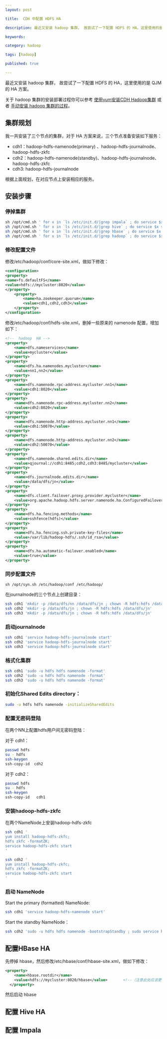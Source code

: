 ```yaml
---
layout: post

title:  CDH 中配置 HDFS HA

description: 最近又安装 hadoop 集群， 故尝试了一下配置 HDFS 的 HA，这里使用的是 QJM 的 HA 方案。

keywords:  

category: hadoop

tags: [hadoop]

published: true

---
```


最近又安装 hadoop 集群， 故尝试了一下配置 HDFS 的 HA，这里使用的是 QJM 的 HA 方案。

关于 hadoop 集群的安装部署过程你可以参考 [使用yum安装CDH Hadoop集群](/2013/04/06/install-cloudera-cdh-by-yum/) 或者 [手动安装 hadoop 集群的过程](/2014/07/17/manual-install-cdh-hadoop/)。

## 集群规划

我一共安装了三个节点的集群，对于 HA 方案来说，三个节点准备安装如下服务：

- cdh1：hadoop-hdfs-namenode(primary) 、hadoop-hdfs-journalnode、hadoop-hdfs-zkfc
- cdh2：hadoop-hdfs-namenode(standby)、hadoop-hdfs-journalnode、hadoop-hdfs-zkfc
- cdh3: hadoop-hdfs-journalnode

根据上面规划，在对应节点上安装相应的服务。

## 安装步骤

### 停掉集群

```bash
​sh /opt/cmd.sh ' for x in `ls /etc/init.d/|grep impala` ; do service $x stop ; done'
sh /opt/cmd.sh ' for x in `ls /etc/init.d/|grep hive` ; do service $x stop ; done'
sh /opt/cmd.sh ' for x in `ls /etc/init.d/|grep hbase` ; do service $x stop ; done'
sh /opt/cmd.sh ' for x in `ls /etc/init.d/|grep hadoop` ; do service $x stop ; done'
```

### 修改配置文件

修改/etc/hadoop/conf/core-site.xml，做如下修改：

```xml
<configuration>
<property>
<name>fs.defaultFS</name>
<value>hdfs://mycluster:8020</value>
</property>
	<property>
		<name>ha.zookeeper.quorum</name>
		<value>cdh1,cdh2,cdh3</value>
	</property>
</configuration>
```

修改/etc/hadoop/conf/hdfs-site.xml，删掉一些原来的 namenode 配置，增加如下：

```xml
<!--  hadoop  HA -->
<property>
	<name>dfs.nameservices</name>
	<value>mycluster</value>
</property>
<property>
	<name>dfs.ha.namenodes.mycluster</name>
	<value>nn1,nn2</value>
</property>
<property>
	<name>dfs.namenode.rpc-address.mycluster.nn1</name>
	<value>cdh1:8020</value>
</property>
<property>
	<name>dfs.namenode.rpc-address.mycluster.nn2</name>
	<value>cdh2:8020</value>
</property>
<property>
	<name>dfs.namenode.http-address.mycluster.nn1</name>
	<value>cdh1:50070</value>
</property>
<property>
	<name>dfs.namenode.http-address.mycluster.nn2</name>
	<value>cdh2:50070</value>
</property>
<property>
	<name>dfs.namenode.shared.edits.dir</name>
	<value>qjournal://cdh1:8485;cdh2,cdh3:8485/mycluster</value>
</property>
<property>
	<name>dfs.journalnode.edits.dir</name>
	<value>/data/dfs/jn</value>
</property>
<property>
	<name>dfs.client.failover.proxy.provider.mycluster</name>
	<value>org.apache.hadoop.hdfs.server.namenode.ha.ConfiguredFailoverProxyProvider</value>
</property>
<property>
	<name>dfs.ha.fencing.methods</name>
	<value>sshfence(hdfs)</value>
</property>
<property>
	<name>dfs.ha.fencing.ssh.private-key-files</name>
	<value>/var/lib/hadoop-hdfs/.ssh/id_rsa</value>
</property>
<property>
	<name>dfs.ha.automatic-failover.enabled</name>
	<value>true</value>
</property>
```
### 同步配置文件

```
sh /opt/syn.sh /etc/hadoop/conf /etc/hadoop/
```

在journalnode的三个节点上创建目录：

```bash
ssh cdh1 'mkdir -p /data/dfs/nn /data/dfs/jn ; chown -R hdfs:hdfs /data/dfs'
ssh cdh2 'mkdir -p /data/dfs/jn ; chown -R hdfs:hdfs /data/dfs/jn'
ssh cdh3 'mkdir -p /data/dfs/jn ; chown -R hdfs:hdfs /data/dfs/jn'
```

### 启动journalnode

```bash
ssh cdh1 'service hadoop-hdfs-journalnode start'
ssh cdh2 'service hadoop-hdfs-journalnode start'
ssh cdh3 'service hadoop-hdfs-journalnode start'
```

### 格式化集群

```bash
ssh cdh1 'sudo -u hdfs hdfs namenode -format'
ssh cdh2 'sudo -u hdfs hdfs namenode -format'
ssh cdh3 'sudo -u hdfs hdfs namenode -format'
```

### 初始化Shared Edits directory：

```bash
sudo -u hdfs hdfs namenode -initializeSharedEdits
```

### 配置无密码登陆

在两个NN上配置hdfs用户间无密码登陆：

对于 cdh1： 
 
```bash           
passwd hdfs
su - hdfs
ssh-keygen
ssh-copy-id  cdh2
```

对于 cdh2： 

```bash
passwd hdfs
su - hdfs
ssh-keygen
ssh-copy-id   cdh1
```

### 安装hadoop-hdfs-zkfc

在两个NameNode上安装hadoop-hdfs-zkfc

```bash
ssh cdh1 '
yum install hadoop-hdfs-zkfc;
hdfs zkfc -formatZK;
service hadoop-hdfs-zkfc start
'

ssh cdh2 '
yum install hadoop-hdfs-zkfc;
hdfs zkfc -formatZK;
service hadoop-hdfs-zkfc start
'
```

### 启动 NameNode

Start the primary (formatted) NameNode:

```bash
ssh cdh1 'service hadoop-hdfs-namenode start'
```

Start the standby NameNode：

```bash
ssh cdh2 'sudo -u hdfs hdfs namenode -bootstrapStandby ; sudo service hadoop-hdfs-namenode start'
```

## 配置HBase HA

先停掉 hbase，然后修改/etc/hbase/conf/hbase-site.xml，做如下修改：

``` xml
<property>
    <name>hbase.rootdir</name>
    <value>hdfs://mycluster:8020/hbase</value>       <!--（注意此处应该更换为nameservices）-->
  </property>
```

然后启动 hbase

## 配置 Hive HA

## 配置 Impala 